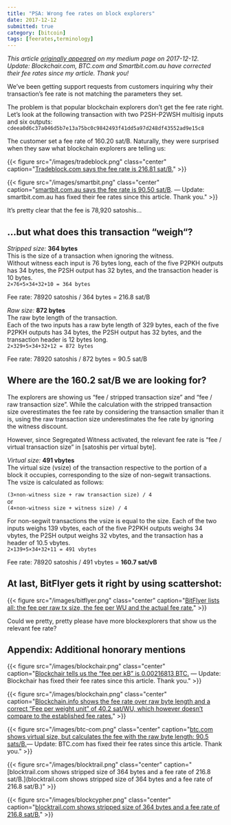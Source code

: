 ```yaml
---
title: "PSA: Wrong fee rates on block explorers"
date: 2017-12-12
submitted: true
category: [bitcoin]
tags: [feerates,terminology]
---
```


*This article [originally appeared](https://murchandamus.medium.com/psa-wrong-fee-rates-on-block-explorers-48390cbfcc74) on my medium page on 2017-12-12.*  
*Update: Blockchair.com, BTC.com and Smartbit.com.au have corrected their fee rates since my article. Thank you!*

We’ve been getting support requests from customers inquiring why their transaction’s fee rate is not matching the parameters they set.

The problem is that popular blockchain explorers don’t get the fee rate right. Let’s look at the following transaction with two P2SH-P2WSH multisig inputs and six outputs: `cdeea0d6c37a046d5b7e13a75bc0c9842493f41dd5a97d248df43552ad9e15c8`

The customer set a fee rate of 160.20 sat/B. Naturally, they were surprised when they saw what blockchain explorers are telling us:

{{< figure src="/images/tradeblock.png" class="center" caption="[Tradeblock.com says the fee rate is 216.81 sat/B.](https://tradeblock.com/bitcoin/tx/cdeea0d6c37a046d5b7e13a75bc0c9842493f41dd5a97d248df43552ad9e15c8)" >}}


{{< figure src="/images/smartbit.png" class="center" caption="[smartbit.com.au says the fee rate is 90.50 sat/B](https://www.smartbit.com.au/tx/cdeea0d6c37a046d5b7e13a75bc0c9842493f41dd5a97d248df43552ad9e15c8). — Update: smartbit.com.au has fixed their fee rates since this article. Thank you." >}}

It’s pretty clear that the fee is 78,920 satoshis…

## …but what does this transaction “weigh“?

*Stripped size:* **364 bytes**  
This is the size of a transaction when ignoring the witness.  
Without witness each input is 76 bytes long, each of the five P2PKH outputs has 34 bytes, the P2SH output has 32 bytes, and the transaction header is 10 bytes.  
`2×76+5×34+32+10 = 364 bytes`

Fee rate: 78920 satoshis / 364 bytes = 216.8 sat/B

*Raw size:* **872 bytes**  
The raw byte length of the transaction.  
Each of the two inputs has a raw byte length of 329 bytes, each of the five P2PKH outputs has 34 bytes, the P2SH output has 32 bytes, and the transaction header is 12 bytes long.  
`2×329+5×34+32+12 = 872 bytes`

Fee rate: 78920 satoshis / 872 bytes = 90.5 sat/B

## Where are the 160.2 sat/B we are looking for?

The explorers are showing us “fee / stripped transaction size” and “fee / raw transaction size”. While the calculation with the stripped transaction size overestimates the fee rate by considering the transaction smaller than it is, using the raw transaction size underestimates the fee rate by ignoring the witness discount.

However, since Segregated Witness activated, the relevant fee rate is “fee / virtual transaction size” in [satoshis per virtual byte].

*Virtual size:* **491 vbytes**  
The virtual size (vsize) of the transaction respective to the portion of a block it occupies, corresponding to the size of non-segwit transactions.  
The vsize is calculated as follows:

`(3×non-witness size + raw transaction size) / 4`  
or  
`(4×non-witness size + witness size) / 4`

For non-segwit transactions the vsize is equal to the size.
Each of the two inputs weighs 139 vbytes, each of the five P2PKH outputs weighs 34 vbytes, the P2SH output weighs 32 vbytes, and the transaction has a header of 10.5 vbytes.  
`2×139+5×34+32+11 = 491 vbytes`

Fee rate: 78920 satoshis / 491 vbytes = **160.7 sat/vB**

## At last, BitFlyer gets it right by using scattershot:

{{< figure src="/images/bitflyer.png" class="center" caption="[BitFlyer lists all: the fee per raw tx size, the fee per WU and the actual fee rate.](http://chainflyer.bitflyer.jp/Transaction/cdeea0d6c37a046d5b7e13a75bc0c9842493f41dd5a97d248df43552ad9e15c8)" >}}

Could we pretty, pretty please have more blockexplorers that show us the relevant fee rate?

## Appendix: Additional honorary mentions


{{< figure src="/images/blockchair.png" class="center" caption="[Blockchair tells us the “fee per kB” is 0.00216813 BTC.](https://blockchair.com/bitcoin/transaction/261494937) — Update: Blockchair has fixed their fee rates since this article. Thank you." >}}

{{< figure src="/images/blockchain.png" class="center" caption="[Blockchain.info shows the fee rate over raw byte length and a correct “Fee per weight unit” of 40.2 sat/WU, which however doesn’t compare to the established fee rates.](https://blockchain.info/tx/cdeea0d6c37a046d5b7e13a75bc0c9842493f41dd5a97d248df43552ad9e15c8)" >}}

{{< figure src="/images/btc-com.png" class="center" caption="[btc.com shows virtual size, but calculates the fee with the raw byte length: 90.5 sats/B.](https://btc.com/cdeea0d6c37a046d5b7e13a75bc0c9842493f41dd5a97d248df43552ad9e15c8)— Update: BTC.com has fixed their fee rates since this article. Thank you." >}}

{{< figure src="/images/blocktrail.png" class="center" caption="[blocktrail.com shows stripped size of 364 bytes and a fee rate of 216.8 sat/B.](blocktrail.com shows stripped size of 364 bytes and a fee rate of 216.8 sat/B.)" >}}

{{< figure src="/images/blockcypher.png" class="center" caption="[blocktrail.com shows stripped size of 364 bytes and a fee rate of 216.8 sat/B.](https://www.blocktrail.com/BTC/tx/cdeea0d6c37a046d5b7e13a75bc0c9842493f41dd5a97d248df43552ad9e15c8)" >}}


